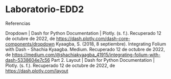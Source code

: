 # Laboratorio-EDD2

Referencias

Dropdown | Dash for Python Documentation | Plotly. (s. f.). Recuperado 12 de octubre de 2022, de https://dash.plotly.com/dash-core-components/dropdown Kyaagba, S. (2018, 8 septiembre). 
Integrating Folium with Dash - Shachia Kyaagba. Medium. Recuperado 12 de octubre de 2022, de https://medium.com/@shachiakyaagba_41915/integrating-folium-with-dash-5338604e7c56 
Part 2. Layout | Dash for Python Documentation | Plotly. (s. f.). Recuperado 12 de octubre de 2022, de https://dash.plotly.com/layout

